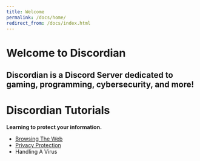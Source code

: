 ```yaml
---
title: Welcome
permalink: /docs/home/
redirect_from: /docs/index.html
---
```


# Welcome to Discordian
## Discordian is a Discord Server dedicated to gaming, programming, cybersecurity, and more!

# Discordian Tutorials

**Learning to protect your information.**
  - [Browsing The Web](/docs/cybersecurity/browsing)
  - [Privacy Protection](/docs/cybersecurity/privacy)
  - Handling A Virus
